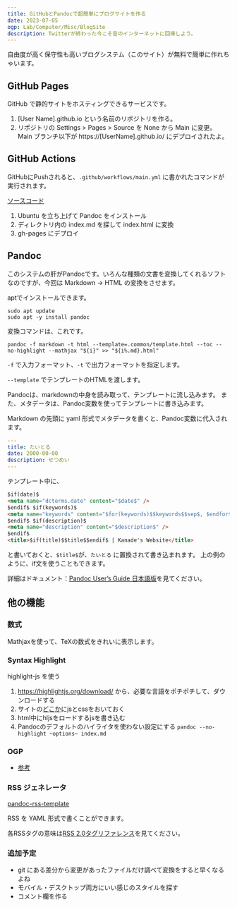 ```yaml
---
title: GitHubとPandocで超簡単にブログサイトを作る
date: 2023-07-05
ogp: Lab/Computer/Misc/BlogSite
description: Twitterが終わった今こそ昔のインターネットに回帰しよう。
---
```


自由度が高く保守性も高いブログシステム（このサイト）が無料で簡単に作れちゃいます。

## GitHub Pages

GitHub で静的サイトをホスティングできるサービスです。

1. [User Name].github.io という名前のリポジトリを作る。
2. リポジトリの Settings > Pages > Source を None から Main に変更。Main ブランチ以下が https://[UserName].github.io/ にデプロイされたよ。

## GitHub Actions

GitHubにPushされると、`.github/workflows/main.yml` に書かれたコマンドが実行されます。

[ソースコード](https://github.com/kanade-k-1228/kanade-k-1228.github.io/blob/main/.github/workflows/main.yml)

1. Ubuntu を立ち上げて Pandoc をインストール
2. ディレクトリ内の index.md を探して index.html に変換
3. gh-pages にデプロイ

## Pandoc

このシステムの肝がPandocです。いろんな種類の文書を変換してくれるソフトなのですが、今回は Markdown → HTML の変換をさせます。

aptでインストールできます。

```
sudo apt update
sudo apt -y install pandoc
```

変換コマンドは、これです。

```
pandoc -f markdown -t html --template=.common/template.html --toc --no-highlight --mathjax "${i}" >> "${i%.md}.html"
```

`-f` で入力フォーマット、`-t` で出力フォーマットを指定します。

`--template` でテンプレートのHTMLを渡します。

Pandocは、markdownの中身を読み取って、テンプレートに流し込みます。
また、メタデータは、Pandoc変数を使ってテンプレートに書き込みます。

Markdown の先頭に yaml 形式でメタデータを書くと、Pandoc変数に代入されます。

```yaml
---
title: たいとる
date: 2000-00-00
description: せつめい
---
```

テンプレート中に、

```html
$if(date)$
<meta name="dcterms.date" content="$date$" />
$endif$ $if(keywords)$
<meta name="keywords" content="$for(keywords)$$keywords$$sep$, $endfor$" />
$endif$ $if(description)$
<meta name="description" content="$description$" />
$endif$
<title>$if(title)$$title$$endif$ | Kanade's Website</title>
```

と書いておくと、`$title$`が、`たいとる` に置換されて書き込まれます。
上の例のように、if文を使うこともできます。

詳細はドキュメント：[Pandoc User’s Guide 日本語版](https://pandoc-doc-ja.readthedocs.io/ja/latest/users-guide.html)を見てください。

## 他の機能

### 数式

Mathjaxを使って、TeXの数式をきれいに表示します。

### Syntax Highlight

highlight-js を使う

1. https://highlightjs.org/download/ から、必要な言語をポチポチして、ダウンロードする
2. サイトの[どこか](https://github.com/kanade-k-1228/kanade-k-1228.github.io/tree/main/hljs)にjsとcssをおいておく
3. html中にhljsをロードするjsを書き込む
4. Pandocのデフォルトのハイライタを使わない設定にする `pandoc --no-highlight ~options~ index.md`

### OGP

- [参考](https://speakerdeck.com/kubotak/ssgnasaitodeogphua-xiang-wodong-de-sheng-cheng-sitai)

### RSS ジェネレータ

[pandoc-rss-template](https://github.com/leosumi/pandoc-rss-template/)

RSS を YAML 形式で書くことができます。

各RSSタグの意味は[RSS 2.0タグリファレンス](http://www.openspc2.org/RSS/200/index.html)を見てください。

### 追加予定

- git にある差分から変更があったファイルだけ調べて変換をすると早くなるよね
- モバイル・デスクトップ両方にいい感じのスタイルを探す
- コメント欄を作る
